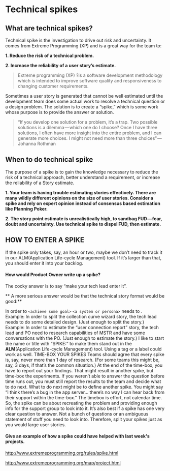 # Technical spikes

## What are technical spikes?
Technical spike is the investigation to drive out risk and uncertainty. It comes from Extreme Programming (XP) and is a great way for the team to:

  **1. Reduce the risk of a technical problem.**

  **2. Increase the reliability of a user story’s estimate.**
  
>Extreme programming (XP) ?is a software development methodology which is intended to improve software quality and responsiveness to changing customer requirements.

Sometimes a user story is generated that cannot be well estimated until the development team does some actual work to resolve a technical question or a design problem. The solution is to create a “spike,” which is some work whose purpose is to provide the answer or solution.

>“If you develop one solution for a problem, it’s a trap. Two possible solutions is a dilemma — which one do I choose? Once I have three solutions, I often have more insight into the entire problem, and I can generate more choices. I might not need more than three choices" — Johanna Rothman

## When to do technical spike

The purpose of a spike is to gain the knowledge necessary to reduce the risk of a technical approach, better understand a requirement, or increase the reliability of a Story estimate.

**1. Your team is having trouble estimating stories effectively. There are many wildly different opinions on the size of user stories. Consider a spike and rely on expert opinion instead of consensus based estimation like Planning Poker.**

**2. The story point estimate is unrealistically high, to sandbag FUD — fear, doubt and uncertainty. Use technical spike to dispel FUD, then estimate.**


## HOW TO ENTER A SPIKE

If the spike only takes, say, an hour or two, maybe we don’t need to track it in our ALM(Application Life-cycle Management) tool. If it’s larger than that, you should enter it into your backlog.

#### How would Product Owner write up a spike?

The cocky answer is to say “make your tech lead enter it”.

** A more serious answer would be that the technical story format would be good:**

In order to
`<achieve some goal>`  `<a system or persona>` needs to <some action>.
<br />
Example: In order to split the collection curve wizard story, the tech lead needs to do some detailed design. (Just enough to split the story.) <br />
Example: In order to estimate the “user connection report” story, the tech lead and PO need to research capabilities of MSTR and have some conversations with the PO. (Just enough to estimate the story.)
I like to start the name or title with “SPIKE:” to make them stand out in the **ALM**(Application Life-cycle Management) tool. Using a tag or a label could work as well.
TIME-BOX YOUR SPIKES
Teams should agree that every spike is, say, never more than 1 day of research. (For some teams this might be, say, 3 days, if that’s the common situation.) At the end of the time-box, you have to report out your findings. That might result in another spike, but time-box the experiments. If you weren’t able to answer the question before time runs out, you must still report the results to the team and decide what to do next. What to do next might be to define another spike.
You might say “I think there’s a bug in the app server… there’s no way I can hear back from their support within the time-box.” The timebox is effort, not calendar time. So, the spike can be about recreating the problem and providing enough info for the support group to look into it.
It’s also best if a spike has one very clear question to answer. Not a bunch of questions or an ambiguous statement of stuff you need to look into. Therefore, split your spikes just as you would large user stories.

#### Give an example of how a spike could have helped with last week's projects.

 http://www.extremeprogramming.org/rules/spike.html


 http://www.extremeprogramming.org/map/project.html
